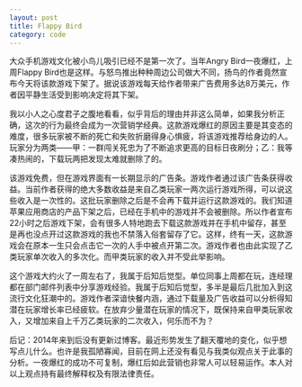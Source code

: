 ```yaml
---
layout: post
title: Flappy Bird
category: code
---
```


大众手机游戏文化被小鸟儿吸引已经不是第一次了。当年Angry Bird一夜爆红，上周Flappy Bird也是这样。与怒鸟推出种种周边公司做大不同，扬鸟的作者竟然宣布今天将该款游戏下架了。据说该游戏每天给作者带来广告费用多达8万美元，作者因平静生活受到影响决定将其下架。

我以小人之心度君子之腹地看看，似乎背后的理由并非这么简单，如果我分析正确，这次的行为最终会成为一次营销学经典。这款游戏爆红的原因主要是其变态的难度，很多玩家被不断的死亡和失败折磨得身心惧疲，将该游戏推荐给身边的人。玩家分为两类——甲：一群闯关死忠为了不断追求更高的目标日夜刷分；乙：我等凑热闹的，下载玩两把发现太难就删除了的。

该游戏免费，但在游戏界面有一长期显示的广告条。游戏作者通过该广告条获得收益。当前作者获得的绝大多数收益是来自乙类玩家一两次运行游戏所得，可以说这些收入是一次性的。这批玩家删除之后是不会再下载并运行这款游戏的。我们知道苹果应用商店的产品下架之后，已经在手机中的游戏并不会被删除。所以作者宣布22小时之后游戏下架，会有很多人特地跑去下载这款游戏并在手机中留存，甚至是再也没点开过这款游戏的我也不禁落入俗套留存了它。这样，终有一天，这款游戏会在原本一生只会点击它一次的人手中被点开第二次。游戏作者也由此实现了乙类玩家单次收入的多次化。而甲类玩家的收入并不受此举影响。

这个游戏大约火了一周左右了，我属于后知后觉型。单位同事上周都在玩，连经理都在部门邮件列表中分享游戏经验。我属于后知后觉型，多半是最后几批加入到这流行文化狂潮中的。游戏作者深谙快餐内涵，通过下载量及广告收益可以分析得知潜在玩家增长率已经疲软。在放弃少量潜在玩家的情况下，既保持来自甲类玩家收入，又增加来自上千万乙类玩家的二次收入，何乐而不为？

后记：2014年来到后没有更新过博客。最近形势发生了翻天覆地的变化，似乎想写点儿什么。也许是我孤陋寡闻，目前在网上还没有看见与我类似观点关于此事的分析。一夜爆红的成功不可复制，爆红后如此营销也非常人可以轻易运作。本人对以上观点持有最终解释权及有限法律责任。